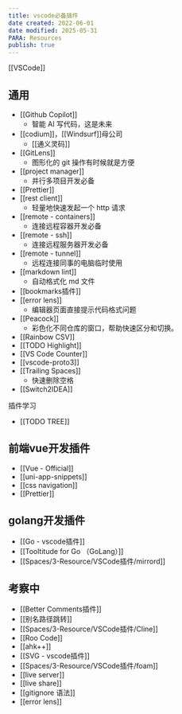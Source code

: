 ```yaml
---
title: vscode必备插件
date created: 2022-06-01
date modified: 2025-05-31
PARA: Resources
publish: true
---
```


[[VSCode]]

## 通用

- [[Github Copilot]]
	- 智能 AI 写代码，这是未来
- [[codium]]，[[Windsurf]]母公司
	- [[通义灵码]]
- [[GitLens]]
	- 图形化的 git 操作有时候就是方便
- [[project manager]]
	- 并行多项目开发必备
- [[Prettier]]
- [[rest client]]
	- 轻量地快速发起一个 http 请求
- [[remote - containers]]
	- 连接远程容器开发必备
- [[remote - ssh]]
	- 连接远程服务器开发必备
- [[remote - tunnel]]
	- 远程连接同事的电脑临时使用
- [[markdown lint]]
	- 自动格式化 md 文件
- [[bookmarks插件]]
- [[error lens]]
	- 编辑器页面直接提示代码格式问题
- [[Peacock]]
	- 彩色化不同仓库的窗口，帮助快速区分和切换。
- [[Rainbow CSV]]
- [[TODO Highlight]]
- [[VS Code Counter]]
- [[vscode-proto3]]
- [[Trailing Spaces]]
	- 快速删除空格
- [[Switch2IDEA]]

插件学习

- [[TODO TREE]]

## 前端vue开发插件

- [[Vue - Official]]
- [[uni-app-snippets]]
- [[css navigation]]
- [[Prettier]]

## golang开发插件

- [[Go - vscode插件]]
- [[Tooltitude for Go （GoLang）]]
- [[Spaces/3-Resource/VSCode插件/mirrord]]

## 考察中

- [[Better Comments插件]]
- [[别名路径跳转]]
- [[Spaces/3-Resource/VSCode插件/Cline]]
- [[Roo Code]]
- [[ahk++]]
- [[SVG - vscode插件]]
- [[Spaces/3-Resource/VSCode插件/foam]]
- [[live server]]
- [[live share]]
- [[gitignore 语法]]
- [[error lens]]
